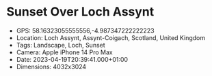 # Sunset Over Loch Assynt

- GPS: 58.16323055555556,-4.987347222222223
- Location: Loch Assynt, Assynt-Coigach, Scotland, United Kingdom
- Tags: Landscape, Loch, Sunset
- Camera: Apple iPhone 14 Pro Max
- Date: 2023-04-19T20:39:41.000+01:00
- Dimensions: 4032x3024
